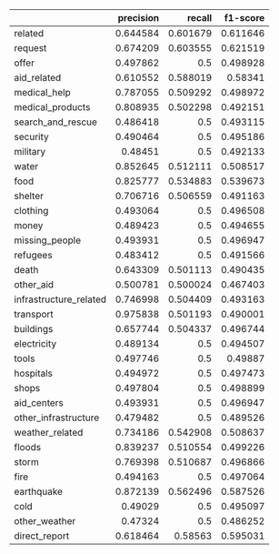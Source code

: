 |                        |   precision |   recall |   f1-score |
|:-----------------------|------------:|---------:|-----------:|
| related                |    0.644584 | 0.601679 |   0.611646 |
| request                |    0.674209 | 0.603555 |   0.621519 |
| offer                  |    0.497862 | 0.5      |   0.498928 |
| aid_related            |    0.610552 | 0.588019 |   0.58341  |
| medical_help           |    0.787055 | 0.509292 |   0.498972 |
| medical_products       |    0.808935 | 0.502298 |   0.492151 |
| search_and_rescue      |    0.486418 | 0.5      |   0.493115 |
| security               |    0.490464 | 0.5      |   0.495186 |
| military               |    0.48451  | 0.5      |   0.492133 |
| water                  |    0.852645 | 0.512111 |   0.508517 |
| food                   |    0.825777 | 0.534883 |   0.539673 |
| shelter                |    0.706716 | 0.506559 |   0.491163 |
| clothing               |    0.493064 | 0.5      |   0.496508 |
| money                  |    0.489423 | 0.5      |   0.494655 |
| missing_people         |    0.493931 | 0.5      |   0.496947 |
| refugees               |    0.483412 | 0.5      |   0.491566 |
| death                  |    0.643309 | 0.501113 |   0.490435 |
| other_aid              |    0.500781 | 0.500024 |   0.467403 |
| infrastructure_related |    0.746998 | 0.504409 |   0.493163 |
| transport              |    0.975838 | 0.501193 |   0.490001 |
| buildings              |    0.657744 | 0.504337 |   0.496744 |
| electricity            |    0.489134 | 0.5      |   0.494507 |
| tools                  |    0.497746 | 0.5      |   0.49887  |
| hospitals              |    0.494972 | 0.5      |   0.497473 |
| shops                  |    0.497804 | 0.5      |   0.498899 |
| aid_centers            |    0.493931 | 0.5      |   0.496947 |
| other_infrastructure   |    0.479482 | 0.5      |   0.489526 |
| weather_related        |    0.734186 | 0.542908 |   0.508637 |
| floods                 |    0.839237 | 0.510554 |   0.499226 |
| storm                  |    0.769398 | 0.510687 |   0.496866 |
| fire                   |    0.494163 | 0.5      |   0.497064 |
| earthquake             |    0.872139 | 0.562496 |   0.587526 |
| cold                   |    0.49029  | 0.5      |   0.495097 |
| other_weather          |    0.47324  | 0.5      |   0.486252 |
| direct_report          |    0.618464 | 0.58563  |   0.595031 |
